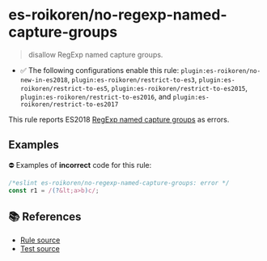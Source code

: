 # es-roikoren/no-regexp-named-capture-groups
> disallow RegExp named capture groups.

- ✅ The following configurations enable this rule: `plugin:es-roikoren/no-new-in-es2018`, `plugin:es-roikoren/restrict-to-es3`, `plugin:es-roikoren/restrict-to-es5`, `plugin:es-roikoren/restrict-to-es2015`, `plugin:es-roikoren/restrict-to-es2016`, and `plugin:es-roikoren/restrict-to-es2017`

This rule reports ES2018 [RegExp named capture groups](https://github.com/tc39/proposal-regexp-named-groups#readme) as errors.

## Examples

⛔ Examples of **incorrect** code for this rule:

```js
/*eslint es-roikoren/no-regexp-named-capture-groups: error */
const r1 = /(?&lt;a>b)c/;
```

## 📚 References

- [Rule source](https://github.com/roikoren755/eslint-plugin-es/blob/v0.0.4/src/rules/no-regexp-named-capture-groups.ts)
- [Test source](https://github.com/roikoren755/eslint-plugin-es/blob/v0.0.4/tests/src/rules/no-regexp-named-capture-groups.ts)
